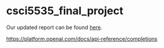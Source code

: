 # csci5535_final_project

Our updated report can be found [here](https://www.overleaf.com/read/ybwdpkypbrdm#fdfd38).

https://platform.openai.com/docs/api-reference/completions
